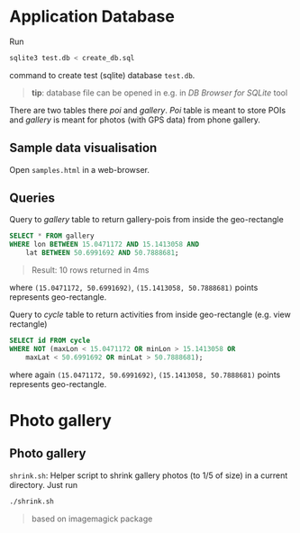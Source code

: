# Application Database

Run

```bash
sqlite3 test.db < create_db.sql
```

command to create test (sqlite) database `test.db`.

> **tip**: database file can be opened in e.g. in *DB Browser for SQLite* tool

There are two tables there *poi* and *gallery*. *Poi* table is meant to store POIs and *gallery* is meant for photos (with GPS data) from phone gallery.

## Sample data visualisation

Open `samples.html` in a web-browser.

## Queries

Query to *gallery* table to return gallery-pois from inside the geo-rectangle

```sql
SELECT * FROM gallery
WHERE lon BETWEEN 15.0471172 AND 15.1413058 AND
	lat BETWEEN 50.6991692 AND 50.7888681;
```

> Result: 10 rows returned in 4ms

where `(15.0471172, 50.6991692)`, `(15.1413058, 50.7888681)` points represents geo-rectangle.


Query to *cycle* table to return activities from inside geo-rectangle (e.g. view rectangle)

```sql
SELECT id FROM cycle
WHERE NOT (maxLon < 15.0471172 OR minLon > 15.1413058 OR 
	maxLat < 50.6991692 OR minLat > 50.7888681);
```

where again `(15.0471172, 50.6991692)`, `(15.1413058, 50.7888681)` points represents geo-rectangle.

# Photo gallery

## Photo gallery

`shrink.sh`: Helper script to shrink gallery photos (to 1/5 of size) in a current directory. Just run

```bash
./shrink.sh
```

> based on imagemagick package

